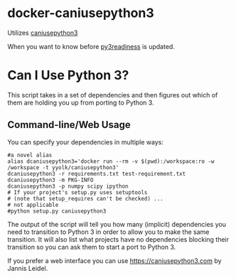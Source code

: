 # docker-caniusepython3

Utilizes [caniusepython3](https://pypi.org/project/caniusepython3/)

When you want to know before [py3readiness](http://py3readiness.org) is updated.

Can I Use Python 3?
===================

This script takes in a set of dependencies and then figures out which
of them are holding you up from porting to Python 3.

Command-line/Web Usage
----------------------

You can specify your dependencies in multiple ways:

    #a novel alias
    alias dcaniusepython3='docker run --rm -v $(pwd):/workspace:ro -w /workspace -t yyolk/caniusepython3'
    dcaniusepython3 -r requirements.txt test-requirement.txt
    dcaniusepython3 -m PKG-INFO
    dcaniusepython3 -p numpy scipy ipython
    # If your project's setup.py uses setuptools
    # (note that setup_requires can't be checked) ...
    # not applicable
    #python setup.py caniusepython3

The output of the script will tell you how many (implicit) dependencies you need
to transition to Python 3 in order to allow you to make the same transition. It
will also list what projects have no dependencies blocking their
transition so you can ask them to start a port to Python 3.

If you prefer a web interface you can use https://caniusepython3.com by
Jannis Leidel.
